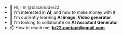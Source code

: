 - 👋 Hi, I'm @blackridder22
- 👀 I'm interested in **AI**, and how to make money with it
- 🌱 I'm currently learning **AI image, Video generator**
- 💞️ I'm looking to collaborate on **AI Assistant Generator**
- 📫 How to reach me: **br22.contact@gmail.com**

<!---
werclip22/werclip22 is a ✨ special ✨ repository because its `README.md` (this file) appears on your GitHub profile.
You can click the Preview link to take a look at your changes.
--->
